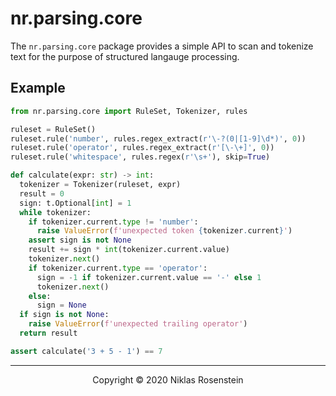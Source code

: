 # nr.parsing.core

The `nr.parsing.core` package provides a simple API to scan and tokenize text for the purpose of
structured langauge processing.

## Example

```py
from nr.parsing.core import RuleSet, Tokenizer, rules

ruleset = RuleSet()
ruleset.rule('number', rules.regex_extract(r'\-?(0|[1-9]\d*)', 0))
ruleset.rule('operator', rules.regex_extract(r'[\-\+]', 0))
ruleset.rule('whitespace', rules.regex(r'\s+'), skip=True)

def calculate(expr: str) -> int:
  tokenizer = Tokenizer(ruleset, expr)
  result = 0
  sign: t.Optional[int] = 1
  while tokenizer:
    if tokenizer.current.type != 'number':
      raise ValueError(f'unexpected token {tokenizer.current}')
    assert sign is not None
    result += sign * int(tokenizer.current.value)
    tokenizer.next()
    if tokenizer.current.type == 'operator':
      sign = -1 if tokenizer.current.value == '-' else 1
      tokenizer.next()
    else:
      sign = None
  if sign is not None:
    raise ValueError(f'unexpected trailing operator')
  return result

assert calculate('3 + 5 - 1') == 7
```

---

<p align="center">Copyright &copy; 2020 Niklas Rosenstein</p>

